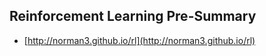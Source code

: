 ## Reinforcement Learning Pre-Summary

- [http://norman3.github.io/rl](http://norman3.github.io/rl)


